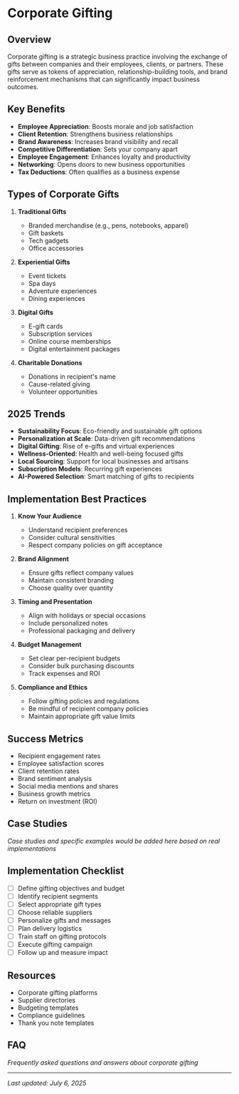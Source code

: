# Corporate Gifting

## Overview
Corporate gifting is a strategic business practice involving the exchange of gifts between companies and their employees, clients, or partners. These gifts serve as tokens of appreciation, relationship-building tools, and brand reinforcement mechanisms that can significantly impact business outcomes.

## Key Benefits
- **Employee Appreciation**: Boosts morale and job satisfaction
- **Client Retention**: Strengthens business relationships
- **Brand Awareness**: Increases brand visibility and recall
- **Competitive Differentiation**: Sets your company apart
- **Employee Engagement**: Enhances loyalty and productivity
- **Networking**: Opens doors to new business opportunities
- **Tax Deductions**: Often qualifies as a business expense

## Types of Corporate Gifts
1. **Traditional Gifts**
   - Branded merchandise (e.g., pens, notebooks, apparel)
   - Gift baskets
   - Tech gadgets
   - Office accessories

2. **Experiential Gifts**
   - Event tickets
   - Spa days
   - Adventure experiences
   - Dining experiences

3. **Digital Gifts**
   - E-gift cards
   - Subscription services
   - Online course memberships
   - Digital entertainment packages

4. **Charitable Donations**
   - Donations in recipient's name
   - Cause-related giving
   - Volunteer opportunities

## 2025 Trends
- **Sustainability Focus**: Eco-friendly and sustainable gift options
- **Personalization at Scale**: Data-driven gift recommendations
- **Digital Gifting**: Rise of e-gifts and virtual experiences
- **Wellness-Oriented**: Health and well-being focused gifts
- **Local Sourcing**: Support for local businesses and artisans
- **Subscription Models**: Recurring gift experiences
- **AI-Powered Selection**: Smart matching of gifts to recipients

## Implementation Best Practices
1. **Know Your Audience**
   - Understand recipient preferences
   - Consider cultural sensitivities
   - Respect company policies on gift acceptance

2. **Brand Alignment**
   - Ensure gifts reflect company values
   - Maintain consistent branding
   - Choose quality over quantity

3. **Timing and Presentation**
   - Align with holidays or special occasions
   - Include personalized notes
   - Professional packaging and delivery

4. **Budget Management**
   - Set clear per-recipient budgets
   - Consider bulk purchasing discounts
   - Track expenses and ROI

5. **Compliance and Ethics**
   - Follow gifting policies and regulations
   - Be mindful of recipient company policies
   - Maintain appropriate gift value limits

## Success Metrics
- Recipient engagement rates
- Employee satisfaction scores
- Client retention rates
- Brand sentiment analysis
- Social media mentions and shares
- Business growth metrics
- Return on investment (ROI)

## Case Studies
*Case studies and specific examples would be added here based on real implementations*

## Implementation Checklist
- [ ] Define gifting objectives and budget
- [ ] Identify recipient segments
- [ ] Select appropriate gift types
- [ ] Choose reliable suppliers
- [ ] Personalize gifts and messages
- [ ] Plan delivery logistics
- [ ] Train staff on gifting protocols
- [ ] Execute gifting campaign
- [ ] Follow up and measure impact

## Resources
- Corporate gifting platforms
- Supplier directories
- Budgeting templates
- Compliance guidelines
- Thank you note templates

## FAQ
*Frequently asked questions and answers about corporate gifting*

---
*Last updated: July 6, 2025*
